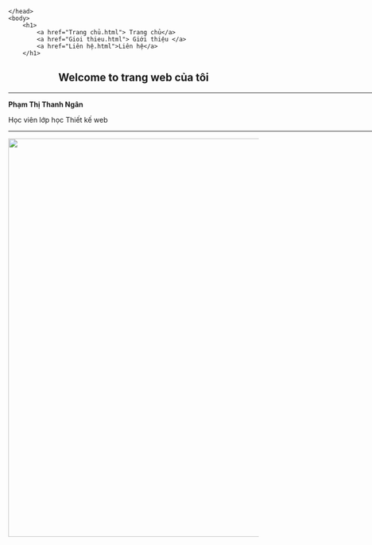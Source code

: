 <!DOCTYPE html>
<html>
    <head>
   
    </head>
    <body>
        <h1>
            <a href="Trang chủ.html"> Trang chủ</a> 
            <a href="Gioi thieu.html"> Giới thiệu </a> 
            <a href="Liên hệ.html">Liên hệ</a>    
        </h1>
<div align ="center">
<h2> Welcome to trang web của tôi </h2>
<hr width="1300px" size="4">
</div>
<p><b>Phạm Thị Thanh Ngân</b></p>
<p>Học viên lớp học Thiết kế web</p>
<hr width="1300px" size="4">
<a href="Gioi thieu.html">
<img
src="ảnh.html/ảnh cá nhân.jpg"
width="600"
height="800" 
/>
</a>
    </body>
</html>
